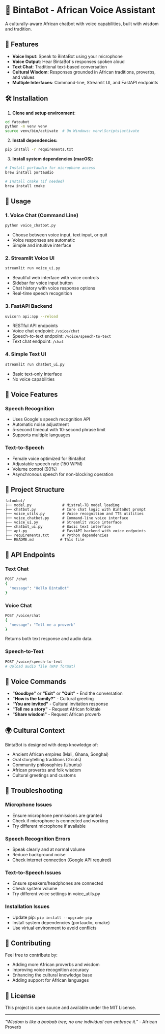 # 🎤 BintaBot - African Voice Assistant

A culturally-aware African chatbot with voice capabilities, built with wisdom and tradition.

## 🌟 Features

- **Voice Input**: Speak to BintaBot using your microphone
- **Voice Output**: Hear BintaBot's responses spoken aloud
- **Text Chat**: Traditional text-based conversation
- **Cultural Wisdom**: Responses grounded in African traditions, proverbs, and values
- **Multiple Interfaces**: Command-line, Streamlit UI, and FastAPI endpoints

## 🛠️ Installation

1. **Clone and setup environment:**
```bash
cd fatoubot
python -m venv venv
source venv/bin/activate  # On Windows: venv\Scripts\activate
```

2. **Install dependencies:**
```bash
pip install -r requirements.txt
```

3. **Install system dependencies (macOS):**
```bash
# Install portaudio for microphone access
brew install portaudio

# Install cmake (if needed)
brew install cmake
```

## 🚀 Usage

### 1. Voice Chat (Command Line)
```bash
python voice_chatbot.py
```
- Choose between voice input, text input, or quit
- Voice responses are automatic
- Simple and intuitive interface

### 2. Streamlit Voice UI
```bash
streamlit run voice_ui.py
```
- Beautiful web interface with voice controls
- Sidebar for voice input button
- Chat history with voice response options
- Real-time speech recognition

### 3. FastAPI Backend
```bash
uvicorn api:app --reload
```
- RESTful API endpoints
- Voice chat endpoint: `/voice/chat`
- Speech-to-text endpoint: `/voice/speech-to-text`
- Text chat endpoint: `/chat`

### 4. Simple Text UI
```bash
streamlit run chatbot_ui.py
```
- Basic text-only interface
- No voice capabilities

## 🎤 Voice Features

### Speech Recognition
- Uses Google's speech recognition API
- Automatic noise adjustment
- 5-second timeout with 10-second phrase limit
- Supports multiple languages

### Text-to-Speech
- Female voice optimized for BintaBot
- Adjustable speech rate (150 WPM)
- Volume control (90%)
- Asynchronous speech for non-blocking operation

## 📁 Project Structure

```
fatoubot/
├── model.py              # Mistral-7B model loading
├── chatbot.py            # Core chat logic with BintaBot prompt
├── voice_utils.py        # Voice recognition and TTS utilities
├── voice_chatbot.py      # Command-line voice interface
├── voice_ui.py           # Streamlit voice interface
├── chatbot_ui.py         # Basic text interface
├── api.py                # FastAPI backend with voice endpoints
├── requirements.txt      # Python dependencies
└── README.md            # This file
```

## 🔧 API Endpoints

### Text Chat
```bash
POST /chat
{
  "message": "Hello BintaBot"
}
```

### Voice Chat
```bash
POST /voice/chat
{
  "message": "Tell me a proverb"
}
```
Returns both text response and audio data.

### Speech-to-Text
```bash
POST /voice/speech-to-text
# Upload audio file (WAV format)
```

## 🎯 Voice Commands

- **"Goodbye"** or **"Exit"** or **"Quit"** - End the conversation
- **"How is the family?"** - Cultural greeting
- **"You are invited"** - Cultural invitation response
- **"Tell me a story"** - Request African folktale
- **"Share wisdom"** - Request African proverb

## 🌍 Cultural Context

BintaBot is designed with deep knowledge of:
- Ancient African empires (Mali, Ghana, Songhai)
- Oral storytelling traditions (Griots)
- Community philosophies (Ubuntu)
- African proverbs and folk wisdom
- Cultural greetings and customs

## 🐛 Troubleshooting

### Microphone Issues
- Ensure microphone permissions are granted
- Check if microphone is connected and working
- Try different microphone if available

### Speech Recognition Errors
- Speak clearly and at normal volume
- Reduce background noise
- Check internet connection (Google API required)

### Text-to-Speech Issues
- Ensure speakers/headphones are connected
- Check system volume
- Try different voice settings in voice_utils.py

### Installation Issues
- Update pip: `pip install --upgrade pip`
- Install system dependencies (portaudio, cmake)
- Use virtual environment to avoid conflicts

## 🤝 Contributing

Feel free to contribute by:
- Adding more African proverbs and wisdom
- Improving voice recognition accuracy
- Enhancing the cultural knowledge base
- Adding support for African languages

## 📄 License

This project is open source and available under the MIT License.

---

*"Wisdom is like a baobab tree; no one individual can embrace it."* - African Proverb 